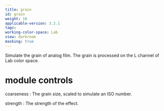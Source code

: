 ```yaml
---
title: grain
id: grain
weight: 10
applicable-version: 3.2.1
tags: 
working-color-space: Lab 
view: darkroom
masking: true
---
```


Simulate the grain of analog film. The grain is processed on the L channel of Lab color space.

# module controls

coarseness
: The grain size, scaled to simulate an ISO number.

strength
: The strength of the effect.

